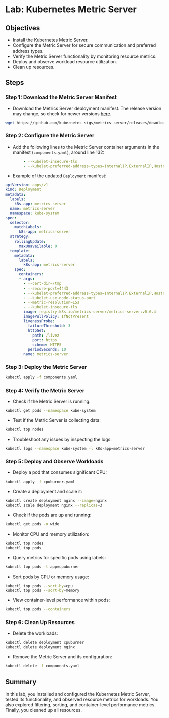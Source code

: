 # Lab: Kubernetes Metric Server

## Objectives
- Install the Kubernetes Metric Server.
- Configure the Metric Server for secure communication and preferred address types.
- Verify the Metric Server functionality by monitoring resource metrics.
- Deploy and observe workload resource utilization.
- Clean up resources.

## Steps

### Step 1: Download the Metric Server Manifest
- Download the Metrics Server deployment manifest. The release version may change, so check for newer versions [here](https://github.com/kubernetes-sigs/metrics-server).
```bash
wget https://github.com/kubernetes-sigs/metrics-server/releases/download/v0.6.4/components.yaml
```

### Step 2: Configure the Metric Server
- Add the following lines to the Metric Server container arguments in the manifest (`components.yaml`), around line 132:
```yaml
        - --kubelet-insecure-tls
        - --kubelet-preferred-address-types=InternalIP,ExternalIP,Hostname
```

- Example of the updated `Deployment` manifest:
```yaml
apiVersion: apps/v1
kind: Deployment
metadata:
  labels:
    k8s-app: metrics-server
  name: metrics-server
  namespace: kube-system
spec:
  selector:
    matchLabels:
      k8s-app: metrics-server
  strategy:
    rollingUpdate:
      maxUnavailable: 0
  template:
    metadata:
      labels:
        k8s-app: metrics-server
    spec:
      containers:
      - args:
        - --cert-dir=/tmp
        - --secure-port=4443
        - --kubelet-preferred-address-types=InternalIP,ExternalIP,Hostname
        - --kubelet-use-node-status-port
        - --metric-resolution=15s
        - --kubelet-insecure-tls
        image: registry.k8s.io/metrics-server/metrics-server:v0.6.4
        imagePullPolicy: IfNotPresent
        livenessProbe:
          failureThreshold: 3
          httpGet:
            path: /livez
            port: https
            scheme: HTTPS
          periodSeconds: 10
        name: metrics-server
```

### Step 3: Deploy the Metric Server
```bash
kubectl apply -f components.yaml
```

### Step 4: Verify the Metric Server
- Check if the Metric Server is running:
```bash
kubectl get pods --namespace kube-system
```

- Test if the Metric Server is collecting data:
```bash
kubectl top nodes
```

- Troubleshoot any issues by inspecting the logs:
```bash
kubectl logs --namespace kube-system -l k8s-app=metrics-server
```

### Step 5: Deploy and Observe Workloads
- Deploy a pod that consumes significant CPU:
```bash
kubectl apply -f cpuburner.yaml
```

- Create a deployment and scale it:
```bash
kubectl create deployment nginx --image=nginx
kubectl scale deployment nginx --replicas=3
```

- Check if the pods are up and running:
```bash
kubectl get pods -o wide
```

- Monitor CPU and memory utilization:
```bash
kubectl top nodes
kubectl top pods
```

- Query metrics for specific pods using labels:
```bash
kubectl top pods -l app=cpuburner
```

- Sort pods by CPU or memory usage:
```bash
kubectl top pods --sort-by=cpu
kubectl top pods --sort-by=memory
```

- View container-level performance within pods:
```bash
kubectl top pods --containers
```

### Step 6: Clean Up Resources
- Delete the workloads:
```bash
kubectl delete deployment cpuburner
kubectl delete deployment nginx
```

- Remove the Metric Server and its configuration:
```bash
kubectl delete -f components.yaml
```

## Summary
In this lab, you installed and configured the Kubernetes Metric Server, tested its functionality, and observed resource metrics for workloads. You also explored filtering, sorting, and container-level performance metrics. Finally, you cleaned up all resources.
